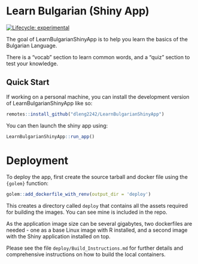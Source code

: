 
# Learn Bulgarian (Shiny App)

<!-- badges: start -->
[![Lifecycle:
experimental](https://img.shields.io/badge/lifecycle-experimental-orange.svg)](https://lifecycle.r-lib.org/articles/stages.html#experimental)
<!-- badges: end -->

The goal of LearnBulgarianShinyApp is to help you learn the basics of
the Bulgarian Language.

There is a “vocab” section to learn common words, and a “quiz” section
to test your knowledge.

## Quick Start

If working on a personal machine, you can install the development version of 
LearnBulgarianShinyApp like so:

``` r
remotes::install_github("dleng2242/LearnBulgarianShinyApp")
```

You can then launch the shiny app using:

``` r
LearnBulgarianShinyApp::run_app()
```

# Deployment

To deploy the app, first create the source tarball and docker file using the 
`{golem}` function:

```r 
golem::add_dockerfile_with_renv(output_dir = 'deploy')
```

This creates a directory called `deploy` that contains all the assets required 
for building the images. You can see mine is included in the repo. 

As the application image size can be several gigabytes, two dockerfiles are 
needed - one as a base Linux image with R installed, and a second image with 
the Shiny application installed on top. 

Please see the file `deploy/Build_Instructions.md` for further details and 
comprehensive instructions on how to build the local containers.
